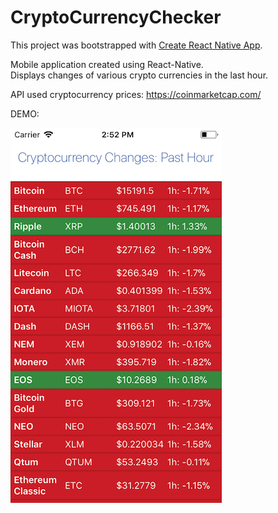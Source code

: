 
# CryptoCurrencyChecker
This project was bootstrapped with [Create React Native App](https://github.com/react-community/create-react-native-app).

Mobile application created using React-Native.  
Displays changes of various crypto currencies in the last hour.

API used cryptocurrency prices: https://coinmarketcap.com/


DEMO: 


![alt text](https://github.com/DemetriosBairaktaris/CryptoCurrencyChecker/blob/master/CryptoPic.png)
